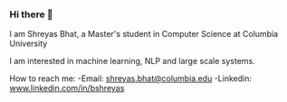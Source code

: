 ### Hi there 👋

I am Shreyas Bhat, a Master's student in Computer Science at Columbia University

I am interested in machine learning, NLP and large scale systems.

How to reach me:
   -Email: shreyas.bhat@columbia.edu
   -Linkedin: www.linkedin.com/in/bshreyas
   
<!--
**Sbhat92/Sbhat92** is a ✨ _special_ ✨ repository because its `README.md` (this file) appears on your GitHub profile.

Here are some ideas to get you started:

- 🔭 I’m currently working on ...
- 🌱 I’m currently learning ...
- 👯 I’m looking to collaborate on ...
- 🤔 I’m looking for help with ...
- 💬 Ask me about ...
- 📫 How to reach me: ...
- 😄 Pronouns: ...
- ⚡ Fun fact: ...
-->
